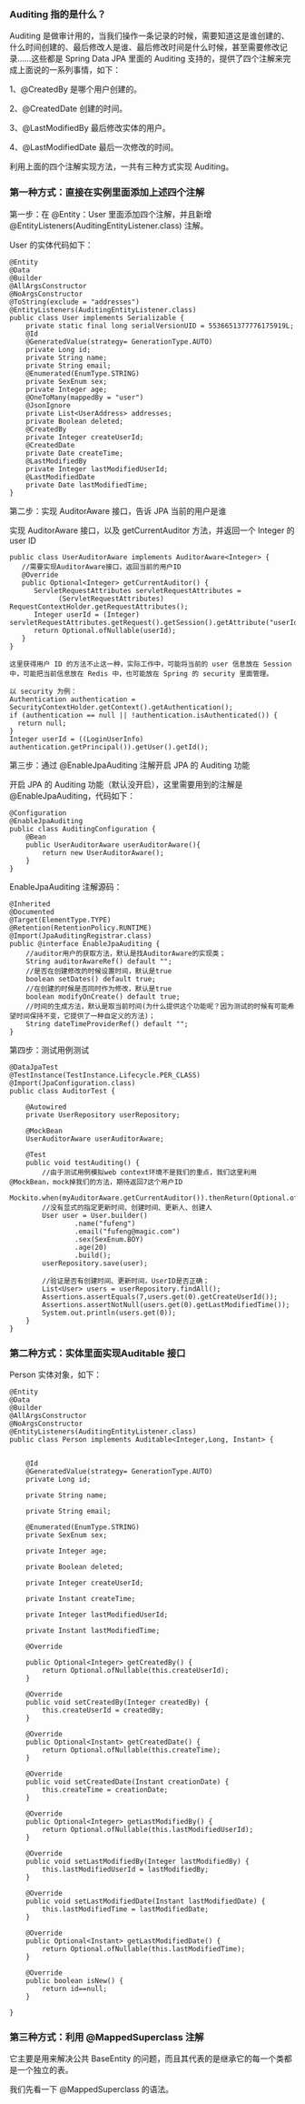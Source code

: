 ### Auditing 指的是什么？

Auditing 是做审计用的，当我们操作一条记录的时候，需要知道这是谁创建的、什么时间创建的、最后修改人是谁、最后修改时间是什么时候，甚至需要修改记录……这些都是 Spring Data JPA 里面的 Auditing 支持的，提供了四个注解来完成上面说的一系列事情，如下：

1、@CreatedBy 是哪个用户创建的。

2、@CreatedDate 创建的时间。

3、@LastModifiedBy 最后修改实体的用户。

4、@LastModifiedDate 最后一次修改的时间。

利用上面的四个注解实现方法，一共有三种方式实现 Auditing。

### 第一种方式：直接在实例里面添加上述四个注解

第一步：在 @Entity：User 里面添加四个注解，并且新增 @EntityListeners(AuditingEntityListener.class) 注解。

User 的实体代码如下：
```
@Entity
@Data
@Builder
@AllArgsConstructor
@NoArgsConstructor
@ToString(exclude = "addresses")
@EntityListeners(AuditingEntityListener.class)
public class User implements Serializable {
    private static final long serialVersionUID = 5536651377776175919L;
    @Id
    @GeneratedValue(strategy= GenerationType.AUTO)
    private Long id;
    private String name;
    private String email;
    @Enumerated(EnumType.STRING)
    private SexEnum sex;
    private Integer age;
    @OneToMany(mappedBy = "user")
    @JsonIgnore
    private List<UserAddress> addresses;
    private Boolean deleted;
    @CreatedBy
    private Integer createUserId;
    @CreatedDate
    private Date createTime;
    @LastModifiedBy
    private Integer lastModifiedUserId;
    @LastModifiedDate
    private Date lastModifiedTime;
}
```

第二步：实现 AuditorAware 接口，告诉 JPA 当前的用户是谁

实现 AuditorAware 接口，以及 getCurrentAuditor 方法，并返回一个 Integer 的 user ID

```
public class UserAuditorAware implements AuditorAware<Integer> {
   //需要实现AuditorAware接口，返回当前的用户ID
   @Override
   public Optional<Integer> getCurrentAuditor() {
      ServletRequestAttributes servletRequestAttributes =
            (ServletRequestAttributes) RequestContextHolder.getRequestAttributes();
      Integer userId = (Integer) servletRequestAttributes.getRequest().getSession().getAttribute("userId");
      return Optional.ofNullable(userId);
   }
}

这里获得用户 ID 的方法不止这一种，实际工作中，可能将当前的 user 信息放在 Session 中，可能把当前信息放在 Redis 中，也可能放在 Spring 的 security 里面管理。

以 security 为例：
Authentication authentication =  SecurityContextHolder.getContext().getAuthentication();
if (authentication == null || !authentication.isAuthenticated()) {
  return null;
}
Integer userId = ((LoginUserInfo) authentication.getPrincipal()).getUser().getId();
```

第三步：通过 @EnableJpaAuditing 注解开启 JPA 的 Auditing 功能

开启 JPA 的 Auditing 功能（默认没开启），这里需要用到的注解是 @EnableJpaAuditing，代码如下：
```
@Configuration
@EnableJpaAuditing
public class AuditingConfiguration {
    @Bean
    public UserAuditorAware userAuditorAware(){
        return new UserAuditorAware();
    }
}
```

EnableJpaAuditing 注解源码：
```
@Inherited
@Documented
@Target(ElementType.TYPE)
@Retention(RetentionPolicy.RUNTIME)
@Import(JpaAuditingRegistrar.class)
public @interface EnableJpaAuditing {
    //auditor用户的获取方法，默认是找AuditorAware的实现类；
    String auditorAwareRef() default "";
    //是否在创建修改的时候设置时间，默认是true
    boolean setDates() default true;
    //在创建的时候是否同时作为修改，默认是true
    boolean modifyOnCreate() default true;
    //时间的生成方法，默认是取当前时间(为什么提供这个功能呢？因为测试的时候有可能希望时间保持不变，它提供了一种自定义的方法)；
    String dateTimeProviderRef() default "";
}
```

第四步：测试用例测试

```
@DataJpaTest
@TestInstance(TestInstance.Lifecycle.PER_CLASS)
@Import(JpaConfiguration.class)
public class AuditorTest {

    @Autowired
    private UserRepository userRepository;

    @MockBean
    UserAuditorAware userAuditorAware;

    @Test
    public void testAuditing() {
        //由于测试用例模拟web context环境不是我们的重点，我们这里利用@MockBean，mock掉我们的方法，期待返回7这个用户ID
        Mockito.when(myAuditorAware.getCurrentAuditor()).thenReturn(Optional.of(7));
        //没有显式的指定更新时间、创建时间、更新人、创建人
        User user = User.builder()
                .name("fufeng")
                .email("fufeng@magic.com")
                .sex(SexEnum.BOY)
                .age(20)
                .build(); 
        userRepository.save(user);

        //验证是否有创建时间、更新时间，UserID是否正确；
        List<User> users = userRepository.findAll();
        Assertions.assertEquals(7,users.get(0).getCreateUserId());
        Assertions.assertNotNull(users.get(0).getLastModifiedTime());
        System.out.println(users.get(0));
    }
}
```

### 第二种方式：实体里面实现Auditable 接口

Person 实体对象，如下：

```
@Entity
@Data
@Builder
@AllArgsConstructor
@NoArgsConstructor
@EntityListeners(AuditingEntityListener.class)
public class Person implements Auditable<Integer,Long, Instant> {


    @Id
    @GeneratedValue(strategy= GenerationType.AUTO)
    private Long id;

    private String name;

    private String email;

    @Enumerated(EnumType.STRING)
    private SexEnum sex;

    private Integer age;

    private Boolean deleted;

    private Integer createUserId;

    private Instant createTime;

    private Integer lastModifiedUserId;

    private Instant lastModifiedTime;

    @Override

    public Optional<Integer> getCreatedBy() {
        return Optional.ofNullable(this.createUserId);
    }

    @Override
    public void setCreatedBy(Integer createdBy) {
        this.createUserId = createdBy;
    }

    @Override
    public Optional<Instant> getCreatedDate() {
        return Optional.ofNullable(this.createTime);
    }

    @Override
    public void setCreatedDate(Instant creationDate) {
        this.createTime = creationDate;
    }

    @Override
    public Optional<Integer> getLastModifiedBy() {
        return Optional.ofNullable(this.lastModifiedUserId);
    }

    @Override
    public void setLastModifiedBy(Integer lastModifiedBy) {
        this.lastModifiedUserId = lastModifiedBy;
    }

    @Override
    public void setLastModifiedDate(Instant lastModifiedDate) {
        this.lastModifiedTime = lastModifiedDate;
    }

    @Override
    public Optional<Instant> getLastModifiedDate() {
        return Optional.ofNullable(this.lastModifiedTime);
    }

    @Override
    public boolean isNew() {
        return id==null;
    }

}
```

### 第三种方式：利用 @MappedSuperclass 注解

它主要是用来解决公共 BaseEntity 的问题，而且其代表的是继承它的每一个类都是一个独立的表。

我们先看一下 @MappedSuperclass 的语法。













